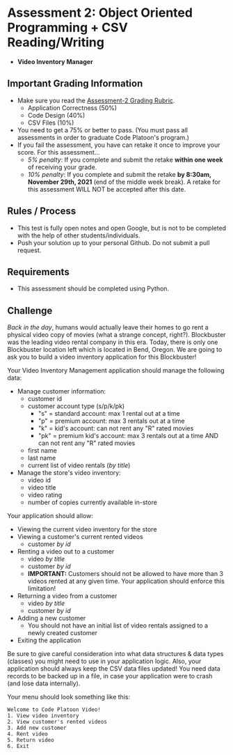 # Assessment 2: Object Oriented Programming + CSV Reading/Writing
- **Video Inventory Manager**

## Important Grading Information
- Make sure you read the [Assessment-2 Grading Rubric](https://docs.google.com/spreadsheets/d/1AlAQukmB3SS7IyW2hu0zY-9RaQnHY3lLeTi2O1fUb30/edit?usp=sharing).
  - Application Correctness (50%)
  - Code Design (40%)
  - CSV Files (10%)
- You need to get a 75% or better to pass. (You must pass all assessments in order to graduate Code Platoon's program.)
- If you fail the assessment, you have can retake it once to improve your score. For this assessment... 
  - *5% penalty*: If you complete and submit the retake **within one week** of receiving your grade. 
  - *10% penalty*: If you complete and submit the retake **by 8:30am, November 29th, 2021** (end of the middle week break). A retake for this assessment WILL NOT be accepted after this date.

## Rules / Process
- This test is fully open notes and open Google, but is not to be completed with the help of other students/individuals.
- Push your solution up to your personal Github. Do not submit a pull request. 

## Requirements
- This assessment should be completed using Python.

## Challenge
*Back in the day*, humans would actually leave their homes to go rent a physical video copy of movies (what a strange concept, right?). Blockbuster was the leading video rental company in this era. Today, there is only one Blockbuster location left which is located in Bend, Oregon. We are going to ask you to build a video inventory application for this Blockbuster!

Your Video Inventory Management application should manage the following data:
- Manage customer information:
  - customer id
  - customer account type (s/p/k/pk)
    - "s" = standard account: max 1 rental out at a time
    - "p" = premium account: max 3 rentals out at a time
    - "k" = kid's account: can not rent any "R" rated movies
    - "pk" = premium kid's account: max 3 rentals out at a time AND can not rent any "R" rated movies   
  - first name
  - last name 
  - current list of video rentals (*by title*)
- Manage the store's video inventory:
  - video id
  - video title
  - video rating
  - number of copies currently available in-store

Your application should allow:
- Viewing the current video inventory for the store
- Viewing a customer's current rented videos
  - customer *by id*
- Renting a video out to a customer
  - video *by title*
  - customer *by id*
  - **IMPORTANT:** Customers should not be allowed to have more than 3 videos rented at any given time. Your application should enforce this limitation!
- Returning a video from a customer
  - video *by title*
  - customer *by id*
- Adding a new customer
  - You should not have an initial list of video rentals assigned to a newly created customer
- Exiting the application

Be sure to give careful consideration into what data structures & data types (classes) you might need to use in your application logic. Also, your application should always keep the CSV data files updated! You need data records to be backed up in a file, in case your application were to crash (and lose data internally).

Your menu should look something like this: 
```
Welcome to Code Platoon Video!
1. View video inventory
2. View customer's rented videos
3. Add new customer
4. Rent video
5. Return video
6. Exit
```
